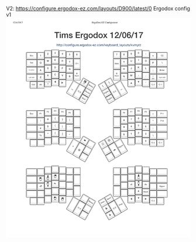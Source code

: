V2: https://configure.ergodox-ez.com/layouts/D900/latest/0
Ergodox config v1
![alt text](https://raw.githubusercontent.com/tungnh91/TimsErgodoxConfig/master/assets/v1.png)
